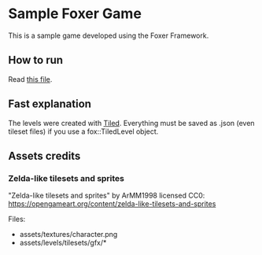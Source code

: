 # Sample Foxer Game

This is a sample game developed using the Foxer Framework.

## How to run

Read [this file](https://github.com/murilobnt/foxer/blob/master/.github/installation/installation-sudo.md#check-if-the-sample-is-working).

## Fast explanation

The levels were created with [Tiled](https://www.mapeditor.org/). Everything must be saved as .json (even tileset files) if you use a fox::TiledLevel object.

## Assets credits

### Zelda-like tilesets and sprites

"Zelda-like tilesets and sprites" by ArMM1998 licensed CC0: https://opengameart.org/content/zelda-like-tilesets-and-sprites

Files:
- assets/textures/character.png
- assets/levels/tilesets/gfx/*
